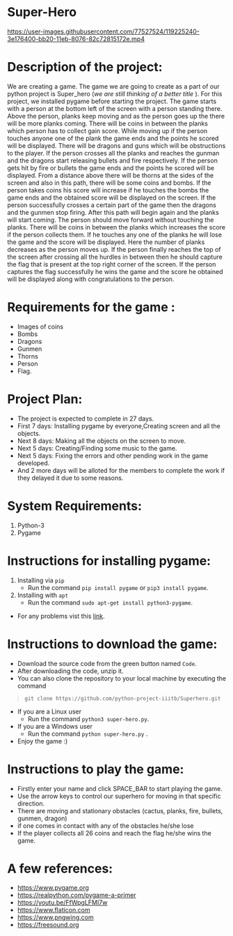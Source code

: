 
# Super-Hero


https://user-images.githubusercontent.com/77527524/119225240-3e176400-bb20-11eb-8076-82c72815172e.mp4

# Description of the project:

We are creating a game. The game we are going to create as a part of our python project is Super_hero (*we are still thinking of a better title* ). For this project, we installed pygame before starting the project. The game starts with a person at the bottom left of the screen with a person standing there. Above the person, planks keep moving and as the person goes up the there will be more planks coming. There will be coins in between the planks which person has to collect gain score. While moving up if the person touches anyone one of the plank the game ends and the points he scored will be displayed. There will be dragons and guns which will be obstructions to the player. If the person crosses all the planks and reaches the gunman and the dragons start releasing bullets and fire respectively. If the person gets hit by fire or bullets the game ends and the points he scored will be displayed. From a distance above there will be thorns at the sides of the screen and also in this path, there will be some coins and bombs. If the person takes coins his score will increase if he touches the bombs the game ends and the obtained score will be displayed on the screen. If the person successfully crosses a certain part of the game then the dragons and the gunmen stop firing. After this path will begin again and the planks will start coming. The person should move forward without touching the planks. There will be coins in between the planks which increases the score if the person collects them. If he touches any one of the planks he will lose the game and the score will be displayed. Here the number of planks decreases as the person moves up. If the person finally reaches the top of the screen after crossing all the hurdles in between then he should capture the flag that is present at the top right corner of the screen. If the person captures the flag successfully he wins the game and the score he obtained will be displayed along with congratulations to the person.
  
  
 # Requirements for the game : 
  - Images of coins
  - Bombs
  - Dragons 
  - Gunmen
  - Thorns
  - Person 
  - Flag.
  
  
 # Project Plan: 
  - The project is expected to complete in 27 days.
  -  First 7 days: Installing pygame by everyone,Creating screen and all the objects.
  -  Next 8 days: Making all the objects on the screen to move.
  -  Next 5 days: Creating/Finding some music to the game.
  -  Next 5 days: Fixing the errors and other pending work in the game developed.
  -  And 2 more days will be alloted for the members to complete the work if they delayed it due to some reasons.

 # System Requirements:
  1. Python-3 
  2. Pygame

 # Instructions for installing pygame:
 1. Installing via `pip`
    - Run the command `pip install pygame` or `pip3 install pygame`.
 2. Installing with `apt`
    - Run the command `sudo apt-get install python3-pygame`.
 - For any problems vist this [link](https://www.pygame.org/wiki/GettingStarted).

 # Instructions to download the game:
 - Download the source code from the green button named `Code`.
 - After downloading the code, unzip it.
 - You can also clone the repository to your local machine by executing the command
  > `git clone https://github.com/python-project-iiitb/Superhero.git`
 - If you are a Linux user
   - Run the command `python3 super-hero.py`.
 - If you are a Windows user
   - Run the command `python super-hero.py` .
 - Enjoy the game :) 
                

# Instructions to play the game:
- Firstly enter your name and click SPACE_BAR to start playing the game.
- Use the arrow keys to control our superhero for moving in that specific direction.
- There are moving and stationary obstacles (cactus, planks, fire, bullets, gunmen, dragon)
- if one comes in contact with any of the obstacles he/she lose
- If the player collects all 26 coins and reach the flag he/she wins the game.

# A few references:
-  https://www.pygame.org
- https://realpython.com/pygame-a-primer
- https://youtu.be/FfWpgLFMI7w
- https://www.flaticon.com
- https://www.pngwing.com
- https://freesound.org

                
 
